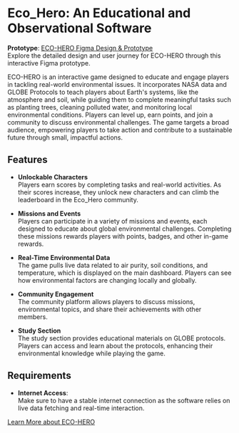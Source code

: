 # Eco_Hero: An Educational and Observational Software

**Prototype**: [ECO-HERO Figma Design & Prototype](https://www.figma.com/proto/xdCSNrw7BB73GarGpylyRs/Envo-Fighter)  
Explore the detailed design and user journey for ECO-HERO through this interactive Figma prototype.

ECO-HERO is an interactive game designed to educate and engage players in tackling real-world environmental issues. It incorporates NASA data and GLOBE Protocols to teach players about Earth's systems, like the atmosphere and soil, while guiding them to complete meaningful tasks such as planting trees, cleaning polluted water, and monitoring local environmental conditions. Players can level up, earn points, and join a community to discuss environmental challenges. The game targets a broad audience, empowering players to take action and contribute to a sustainable future through small, impactful actions.

## Features

- **Unlockable Characters**  
  Players earn scores by completing tasks and real-world activities. As their scores increase, they unlock new characters and can climb the leaderboard in the Eco_Hero community.

- **Missions and Events**  
  Players can participate in a variety of missions and events, each designed to educate about global environmental challenges. Completing these missions rewards players with points, badges, and other in-game rewards.

- **Real-Time Environmental Data**  
  The game pulls live data related to air purity, soil conditions, and temperature, which is displayed on the main dashboard. Players can see how environmental factors are changing locally and globally.

- **Community Engagement**  
  The community platform allows players to discuss missions, environmental topics, and share their achievements with other members.

- **Study Section**  
  The study section provides educational materials on GLOBE protocols. Players can access and learn about the protocols, enhancing their environmental knowledge while playing the game.

## Requirements

- **Internet Access**:  
  Make sure to have a stable internet connection as the software relies on live data fetching and real-time interaction.

[Learn More about ECO-HERO](https://www.spaceappschallenge.org/nasa-space-apps-2024/find-a-team/envo_fighters/?tab=project)
